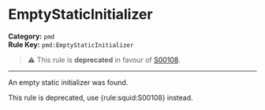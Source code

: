 
# EmptyStaticInitializer
**Category:** `pmd`<br/>
**Rule Key:** `pmd:EmptyStaticInitializer`<br/>
> :warning: This rule is **deprecated** in favour of [S00108](https://rules.sonarsource.com/java/RSPEC-00108).

-----

An empty static initializer was found.

<p>
  This rule is deprecated, use {rule:squid:S00108} instead.
</p>

